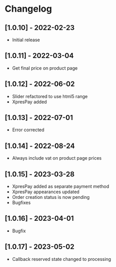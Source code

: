 # Changelog

## [1.0.10] - 2022-02-23
- Initial release

## [1.0.11] - 2022-03-04
- Get final price on product page

## [1.0.12] - 2022-06-02
- Slider refactored to use html5 range
- XpresPay added

## [1.0.13] - 2022-07-01
- Error corrected

## [1.0.14] - 2022-08-24
- Always include vat on product page prices

## [1.0.15] - 2023-03-28
- XpresPay added as separate payment method
- XpresPay appearances updated 
- Order creation status is now pending
- Bugfixes

## [1.0.16] - 2023-04-01
- Bugfix

## [1.0.17] - 2023-05-02
- Callback reserved state changed to processing
